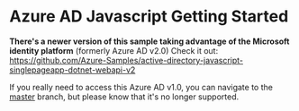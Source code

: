 Azure AD Javascript Getting Started
====================

**There's a newer version of this sample taking advantage of the Microsoft identity platform** (formerly Azure AD v2.0)
Check it out: https://github.com/Azure-Samples/active-directory-javascript-singlepageapp-dotnet-webapi-v2

If you really need to access this Azure AD v1.0, you can navigate to the [master](https://github.com/Azure-Samples/active-directory-javascript-singlepageapp-dotnet-webapi/tree/master) branch, but please know that it's no longer supported.